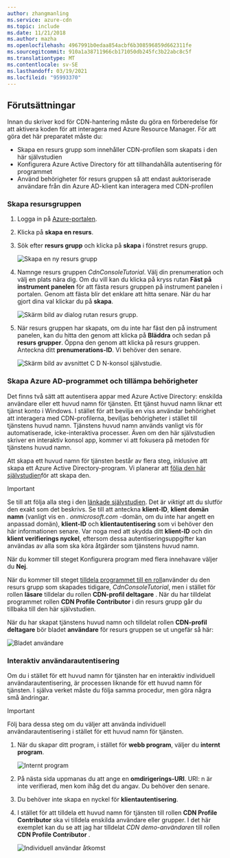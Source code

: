 ```yaml
---
author: zhangmanling
ms.service: azure-cdn
ms.topic: include
ms.date: 11/21/2018
ms.author: mazha
ms.openlocfilehash: 4967991b0edaa854acbf6b308596859d662311fe
ms.sourcegitcommit: 910a1a38711966cb171050db245fc3b22abc8c5f
ms.translationtype: MT
ms.contentlocale: sv-SE
ms.lasthandoff: 03/19/2021
ms.locfileid: "95993370"
---
```

## <a name="prerequisites"></a>Förutsättningar
Innan du skriver kod för CDN-hantering måste du göra en förberedelse för att aktivera koden för att interagera med Azure Resource Manager. För att göra det här preparatet måste du:

* Skapa en resurs grupp som innehåller CDN-profilen som skapats i den här självstudien
* Konfigurera Azure Active Directory för att tillhandahålla autentisering för programmet
* Använd behörigheter för resurs gruppen så att endast auktoriserade användare från din Azure AD-klient kan interagera med CDN-profilen

### <a name="creating-the-resource-group"></a>Skapa resursgruppen
1. Logga in på [Azure-portalen](https://portal.azure.com).
2. Klicka på **skapa en resurs**.
3. Sök efter **resurs grupp** och klicka på **skapa** i fönstret resurs grupp.

    ![Skapa en ny resurs grupp](./media/cdn-app-dev-prep/cdn-new-rg-1-include.png)
3. Namnge resurs gruppen *CdnConsoleTutorial*.  Välj din prenumeration och välj en plats nära dig.  Om du vill kan du klicka på kryss rutan **Fäst på instrument panelen** för att fästa resurs gruppen på instrument panelen i portalen.  Genom att fästa blir det enklare att hitta senare.  När du har gjort dina val klickar du på **skapa**.

    ![Skärm bild av dialog rutan resurs grupp.](./media/cdn-app-dev-prep/cdn-new-rg-2-include.png)
4. När resurs gruppen har skapats, om du inte har fäst den på instrument panelen, kan du hitta den genom att klicka på **Bläddra** och sedan på **resurs grupper**.  Öppna den genom att klicka på resurs gruppen.  Anteckna ditt **prenumerations-ID**. Vi behöver den senare.

    ![Skärm bild av avsnittet C D N-konsol självstudie.](./media/cdn-app-dev-prep/cdn-subscription-id-include.png)

### <a name="creating-the-azure-ad-application-and-applying-permissions"></a>Skapa Azure AD-programmet och tillämpa behörigheter
Det finns två sätt att autentisera appar med Azure Active Directory: enskilda användare eller ett huvud namn för tjänsten. Ett tjänst huvud namn liknar ett tjänst konto i Windows.  I stället för att bevilja en viss användar behörighet att interagera med CDN-profilerna, beviljas behörigheter i stället till tjänstens huvud namn.  Tjänstens huvud namn används vanligt vis för automatiserade, icke-interaktiva processer.  Även om den här självstudien skriver en interaktiv konsol app, kommer vi att fokusera på metoden för tjänstens huvud namn.

Att skapa ett huvud namn för tjänsten består av flera steg, inklusive att skapa ett Azure Active Directory-program.  Vi planerar att [följa den här självstudien](../articles/active-directory/develop/howto-create-service-principal-portal.md)för att skapa den.

> [!IMPORTANT]
> Se till att följa alla steg i den [länkade självstudien](../articles/active-directory/develop/howto-create-service-principal-portal.md).  Det är *viktigt* att du slutför den exakt som det beskrivs.  Se till att anteckna **klient-ID**, **klient domän namn** (vanligt vis en *. onmicrosoft.com* -domän, om du inte har angett en anpassad domän), **klient-ID** och **klientautentisering** som vi behöver den här informationen senare.  Var noga med att skydda ditt **klient-ID** och din **klient verifierings nyckel**, eftersom dessa autentiseringsuppgifter kan användas av alla som ska köra åtgärder som tjänstens huvud namn.
>
> När du kommer till steget Konfigurera program med flera innehavare väljer du **Nej**.
>
> När du kommer till steget [tilldela programmet till en roll](../articles/active-directory/develop/howto-create-service-principal-portal.md#assign-a-role-to-the-application)använder du den resurs grupp som skapades tidigare,  *CdnConsoleTutorial*, men i stället för rollen **läsare** tilldelar du rollen **CDN-profil deltagare** .  När du har tilldelat programmet rollen **CDN Profile Contributor** i din resurs grupp går du tillbaka till den här självstudien. 
>
>

När du har skapat tjänstens huvud namn och tilldelat rollen **CDN-profil deltagare** bör bladet **användare** för resurs gruppen se ut ungefär så här:

![Bladet användare](./media/cdn-app-dev-prep/cdn-service-principal-include.png)

### <a name="interactive-user-authentication"></a>Interaktiv användarautentisering
Om du i stället för ett huvud namn för tjänsten har en interaktiv individuell användarautentisering, är processen liknande för ett huvud namn för tjänsten.  I själva verket måste du följa samma procedur, men göra några små ändringar.

> [!IMPORTANT]
> Följ bara dessa steg om du väljer att använda individuell användarautentisering i stället för ett huvud namn för tjänsten.
>
>

1. När du skapar ditt program, i stället för **webb program**, väljer du **internt program**.

    ![Internt program](./media/cdn-app-dev-prep/cdn-native-application-include.png)
2. På nästa sida uppmanas du att ange en **omdirigerings-URI**.  URI: n är inte verifierad, men kom ihåg det du angav. Du behöver den senare.
3. Du behöver inte skapa en nyckel för **klientautentisering**.
4. I stället för att tilldela ett huvud namn för tjänsten till rollen **CDN Profile Contributor** ska vi tilldela enskilda användare eller grupper.  I det här exemplet kan du se att jag har tilldelat  *CDN demo-användaren* till rollen **CDN Profile Contributor** .  

    ![Individuell användar åtkomst](./media/cdn-app-dev-prep/cdn-aad-user-include.png)
